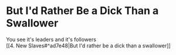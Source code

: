 # But I'd Rather Be a Dick Than a Swallower

You see it's leaders and it's followers  
[[4. New Slaves#^ad7e48|But I'd rather be a dick than a swallower]]  
